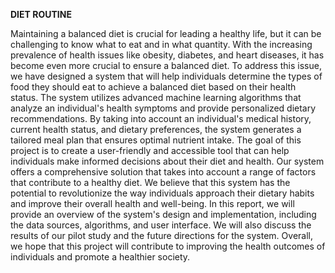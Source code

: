 **DIET ROUTINE**

Maintaining a balanced diet is crucial for leading a healthy life, but it can be challenging to know what to eat and in what quantity.
With the increasing prevalence of health issues like obesity, diabetes, and heart diseases, it has become even more crucial to ensure a balanced diet. 
To address this issue, we have designed a system that will help individuals determine the types of food they should eat to achieve a balanced diet based on their health status.
The system utilizes advanced machine learning algorithms that analyze an individual's health symptoms and provide personalized dietary recommendations.
By taking into account an individual's medical history, current health status, and dietary preferences, the system generates a tailored meal plan that ensures optimal nutrient intake.
The goal of this project is to create a user-friendly and accessible tool that can help individuals make informed decisions about their diet and health. 
Our system offers a comprehensive solution that takes into account a range of factors that contribute to a healthy diet. 
We believe that this system has the potential to revolutionize the way individuals approach their dietary habits and improve their overall health and well-being.
In this report, we will provide an overview of the system's design and implementation, including the data sources, algorithms, and user interface.
We will also discuss the results of our pilot study and the future directions for the system.
Overall, we hope that this project will contribute to improving the health outcomes of individuals and promote a healthier society.
